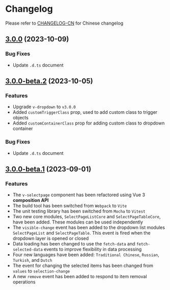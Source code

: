 # Changelog

Please refer to [CHANGELOG-CN](CHANGELOG-CN.md) for Chinese changelog

## [3.0.0](https://github.com/TerryZ/v-selectpage/compare/v3.0.0-beta.2...v3.0.0) (2023-10-09)

### Bug Fixes

- Update `.d.ts` document

## [3.0.0-beta.2](https://github.com/TerryZ/v-selectpage/compare/v3.0.0-beta.1...v3.0.0-beta.2) (2023-10-05)

### Features

- Upgrade `v-dropdown` to `v3.0.0`
- Added `customTriggerClass` prop, used to add custom class to trigger objects
- Added `customContainerClass` prop for adding custom class to dropdown container

### Bug Fixes

- Update `.d.ts` document

## [3.0.0-beta.1](https://github.com/TerryZ/v-selectpage) (2023-09-01)

### Features

- The `v-selectpage` component has been refactored using Vue 3 **composition API**
- The build tool has been switched from `Webpack` to `Vite`
- The unit testing library has been switched from `Mocha` to `Vitest`
- Two new core modules, `SelectPageListCore` and `SelectPageTableCore`, have been added. These modules can be used independently
- The `visible-change` event has been added to the dropdown list modules `SelectPageList` and `SelectPageTable`. This event is fired when the dropdown layer is opened or closed
- Data loading has been changed to use the `fetch-data` and `fetch-selected-data` events to improve flexibility in data processing
- Four new languages have been added: `Traditional Chinese`, `Russian`, `Turkish`, and `Dutch`
- The event for changing the selected items has been changed from `values` to `selection-change`
- A new `remove` event has been added to respond to item removal operations
